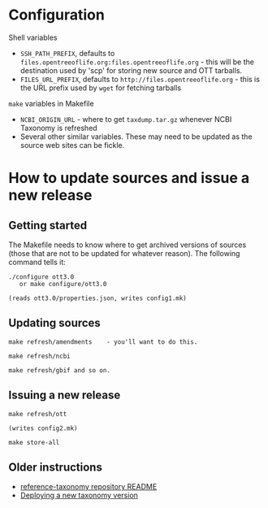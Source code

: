 
# Configuration

Shell variables

* `SSH_PATH_PREFIX`, defaults to
  `files.opentreeoflife.org:files.opentreeoflife.org` - this will be
  the destination used by 'scp' for storing new source and OTT tarballs.
* `FILES_URL_PREFIX`, defaults to `http://files.opentreeoflife.org` -
  this is the URL prefix used by `wget` for fetching tarballs

`make` variables in Makefile

* `NCBI_ORIGIN_URL` - where to get `taxdump.tar.gz` whenever NCBI
  Taxonomy is refreshed
* Several other similar variables.  These may need to be updated as
  the source web sites can be fickle.


# How to update sources and issue a new release


## Getting started

The Makefile needs to know where to get archived versions of sources
(those that are not to be updated for whatever reason).  The following
command tells it:

    ./configure ott3.0
       or make configure/ott3.0

    (reads ott3.0/properties.json, writes config1.mk)


## Updating sources

    make refresh/amendments    - you'll want to do this.

    make refresh/ncbi

    make refresh/gbif and so on.


## Issuing a new release

    make refresh/ott

    (writes config2.mk)

    make store-all


## Older instructions

* [reference-taxonomy repository README](../README.md)
* [Deploying a new taxonomy version](https://github.com/OpenTreeOfLife/germinator/wiki/Deploying-a-new-taxonomy-version)
